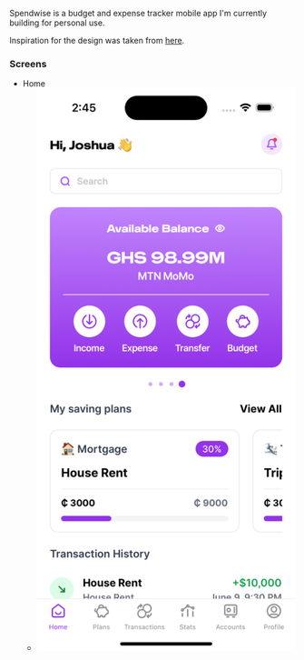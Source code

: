 Spendwise is a budget and expense tracker mobile app I'm currently building for personal use.

Inspiration for the design was taken from [here](https://www.behance.net/gallery/173280263/A-Budget-PLanner-app?tracking_source=search_projects|budget+app&l=24).

### Screens

- Home
	- ![Home](/assets/screenshots/home.png)
